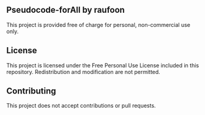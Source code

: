 ## Pseudocode-forAll by raufoon

This project is provided free of charge for personal, non-commercial use only.

## License

This project is licensed under the Free Personal Use License included in this repository. Redistribution and modification are not permitted.

## Contributing

This project does not accept contributions or pull requests.

